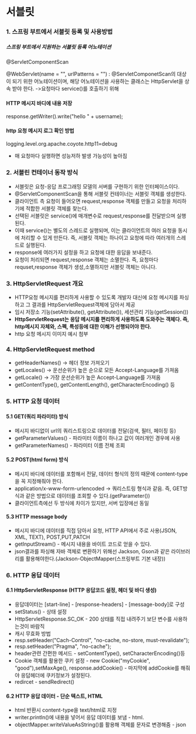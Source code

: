 # 서블릿
### 1. 스프링 부트에서 서블릿 등록 및 사용방법
##### 스프링 부트에서 지원하는 서블릿 등록 어노테이션
@ServletComponentScan   

@WebServlet(name = "", urlPatterns = "") : @ServletComponetScan의 대상이 되기 위한 어노테이션이며, 해당 어노테이션을 사용하는 클래스는 HttpServlet을 상속 받야 한다. ->요청마다 service()를 호출하기 위해

#### HTTP 메시지 바디에 내용 저장
response.getWriter().write("hello " + username);

#### http 요청 메시지 로그 확인 방법 
logging.level.org.apache.coyote.http11=debug

+ 매 요청마다 실행하면 성능저하 발생 가능성이 높아짐

### 2. 서블린 컨테이너 동작 방식
+ 서블릿은 요청-응답 프로그래밍 모델의 서버를 구현하기 위한 인터페이스이다.
+ @ServletComponentScan을 통해 서블릿 컨테이너는 서블릿 객체를 생성한다.
+ 클라이언트 측 요청이 들어오면 request,response 객체를 만들고 요청을 처리하기에 적합한 서블릿 객체를 찾는다.
+ 선택된 서블릿은 service()에 매개변수로 request,response를 전달받으며 실행된다.
+ 이때 service()는 별도의 스레드로 실행되며, 이는 클라이언트의 여러 요청을 동시에 처리할 수 있게 만든다. 즉, 서블릿 객체는 하나이고 요청에 따라 여러개의 스레드로 실행된다.
+ response에 여러가지 설정을 하고 요청에 대한 응답을 보내준다.
+ 요청이 처리되면 request,response 객체는 소멸한다. 즉, 요청마다 requset,response 객체가 생성,소멸하지만 서블릿 객체는 아니다.

### 3. HttpServletRequest 개요
+ HTTP요청 메시지를 편리하게 사용할 수 있도록 개발자 대신에 요청 메시지를 파싱하고 그 결과를 HttpServletRequest객체에 담아서 제공
+ 임시 저장소 기능(setAttribute(), getAttribute()), 세션관리 기능(getSession())
+ **HttpServletRequest는 응답 메시지를 편리하게 사용하도록 도와주는 객체다. 즉, http메시지 자체와, 스펙, 특성등에 대한 이해가 선행되어야 한다.**
+ http 요청 메시지 이미지 예시 첨부


### 4. HttpServletRequest method
+ getHeaderNames() -> 헤더 정보 가져오기
+ getLocales() -> 운선순위가 높은 순으로 모든 Accept-Language를 가져옴
+ getLocale() -> 가장 운선순위가 높은 Accept-Language를 가져옴
+ getContentType(), getContentLength(), getCharacterEncoding() 등

### 5. HTTP 요청 데이터
#### 5.1 GET(쿼리 파라미터) 방식 
+ 메시지 바디없이 url의 쿼리스트링으로 데이터를 전달(검색, 필터, 페이징 등)
+ getParameterValues() - 파라미터 이름이 하나고 값이 여러개인 경우에 사용
+ getParameterNames() - 파라미터 이름 전체 조회

#### 5.2 POST(html form) 방식 
+ 메시지 바디에 데이터를 포함해서 전달, 데이터 형식의 정의 때문에 content-type을 꼭 지정해줘야 한다.
+ application/x-www-form-urlencoded -> 쿼리스트링 형식과 같음. 즉, GET방식과 같은 방법으로 데이터를 조회할 수 있다.(getParameter())
+ 클라이언트측에선 두 방식에 차이가 있지만, 서버 입장에선 동일

#### 5.3 HTTP message body 
+ 메시지 바디에 데이터를 직접 담아서 요청, HTTP API에서 주로 사용(JSON, XML, TEXT), POST,PUT,PATCH
+ getInputStream() - 메시지 내용을 바이트 코드로 얻을 수 있다.
+ json결과를 파싱해 자바 객체로 변환하기 위해선 Jackson, Gson과 같은 라이브러리를 활용해야한다.(Jackson-ObjectMapper(스프링부트 기본 내장))

### 6. HTTP 응답 데이터
#### 6.1 HttpServletResponse (HTTP 응답코드 설정, 헤더 및 바디 생성)
+ 응답데이터는 [start-line] - [response-headers] - [message-body]로 구성
+ setStatus() - 상태 설정
+ HttpServletResponse.SC_OK - 200 상태를 직접 내려주기 보단 변수를 사용하는것이 바람직
+ 캐시 무효화 방법
+ resp.setHeader("Cach-Control", "no-cache, no-store, must-revalidate");
+ resp.setHeader("Pragma", "no-cache");
+ header관련 간편한 메서드 - setContentType(), setCharacterEncoding()등
+ Cookie 객체를 활용한 쿠키 설정 - new Cookie("myCookie", "good"),setMaxAge(), response.addCookie() - 마지막에 addCookie를 해줘야 응답헤더에 쿠키정보가 설정된다.
+ redircet - sendRedirect()

#### 6.2 HTTP 응답 데이터 - 단순 텍스트, HTML
+ html 반환시 content-type을 text/html로 지정
+ writer.println()에 내용을 넣어서 응답 데이터를 보냄 - html.
+ objectMapper.writeValueAsString()를 활용해 객체를 문자로 변경해줌 - json


